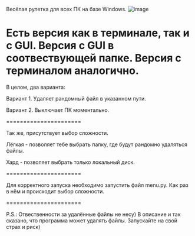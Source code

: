 Весёлая рулетка для всех ПК на базе Windows.
![image](https://github.com/Sornodod/Fun-Roulette/assets/65455639/20810f6e-9ce3-4fd7-86f6-a20bc0ccf085)


Есть версия как в терминале, так и с GUI.
Версия с GUI в соотвествующей папке.
Версия с терминалом аналогично.
======================

В целом, два варианта:

Вариант 1.
Удаляет рандомный файл в указанном пути.

Вариант 2.
Выключает ПК моментально.

======================

Так же, присутствует выбор сложности.

Лёгкая - позволяет тебе выбрать папку, где будут рандомно удаляться файлы.

Хард - позволяет выбрать только локальный диск.

======================

Для корректного запуска необходимо запустить файл menu.py.
Как раз в нём и происходит выбор сложности.

======================

P.S.: Отвественности за удалённые файлы не несу) В описание и так сказано, что программа может удалять файлы. Запускайте на свой страх и риск)
